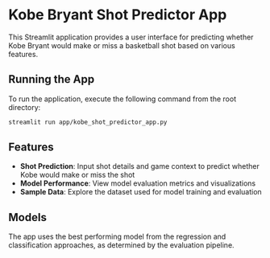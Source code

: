 
# Kobe Bryant Shot Predictor App

This Streamlit application provides a user interface for predicting whether Kobe Bryant would make or miss a basketball shot based on various features.

## Running the App

To run the application, execute the following command from the root directory:

```bash
streamlit run app/kobe_shot_predictor_app.py
```

## Features

- **Shot Prediction**: Input shot details and game context to predict whether Kobe would make or miss the shot
- **Model Performance**: View model evaluation metrics and visualizations
- **Sample Data**: Explore the dataset used for model training and evaluation

## Models

The app uses the best performing model from the regression and classification approaches, as determined by the evaluation pipeline.

